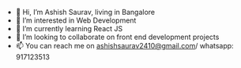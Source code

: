 - 👋 Hi, I’m Ashish Saurav, living in Bangalore
- 👀 I’m interested in Web Development
- 🌱 I’m currently learning React JS
- 💞️ I’m looking to collaborate on front end development projects
- 📫 You can reach me on ashishsaurav2410@gmail.com/ whatsapp: 917123513

<!---
ashishsaurav24/ashishsaurav24 is a ✨ special ✨ repository because its `README.md` (this file) appears on your GitHub profile.
You can click the Preview link to take a look at your changes.
--->
